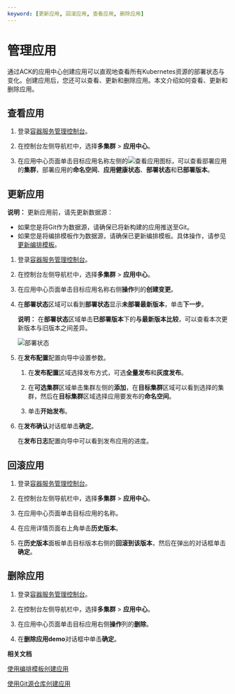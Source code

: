 ```yaml
---
keyword: [更新应用, 回滚应用, 查看应用, 删除应用]
---
```


# 管理应用

通过ACK的应用中心创建应用可以直观地查看所有Kubernetes资源的部署状态与变化。创建应用后，您还可以查看、更新和删除应用。本文介绍如何查看、更新和删除应用。

## 查看应用

1.  登录[容器服务管理控制台](https://cs.console.aliyun.com)。

2.  在控制台左侧导航栏中，选择**多集群** \> **应用中心**。

3.  在应用中心页面单击目标应用名称左侧的![查看应用](https://static-aliyun-doc.oss-accelerate.aliyuncs.com/assets/img/zh-CN/1976938161/p260333.png)图标，可以查看部署应用的**集群**，部署应用的**命名空间**、**应用健康状态**、**部署状态**和**已部署版本**。


## 更新应用

**说明：** 更新应用前，请先更新数据源：

-   如果您是将Git作为数据源，请确保已将新构建的应用推送至Git。
-   如果您是将编排模板作为数据源，请确保已更新编排模板。具体操作，请参见[更新编排模板](/intl.zh-CN/Kubernetes集群用户指南/应用市场/模板管理/更新编排模板.md)。

1.  登录[容器服务管理控制台](https://cs.console.aliyun.com)。

2.  在控制台左侧导航栏中，选择**多集群** \> **应用中心**。

3.  在应用中心页面单击目标应用名称右侧**操作**列的**创建变更**。

4.  在**部署状态**区域可以看到**部署状态**显示**未部署最新版本**，单击**下一步**。

    **说明：** 在**部署状态**区域单击**已部署版本**下的**与最新版本比较**，可以查看本次更新版本与旧版本之间差异。

    ![部署状态](https://static-aliyun-doc.oss-accelerate.aliyuncs.com/assets/img/zh-CN/1976938161/p260376.png)

5.  在**发布配置**配置向导中设置参数。

    1.  在**发布配置**区域选择发布方式，可选**全量发布**和**灰度发布**。

    2.  在**可选集群**区域单击集群左侧的**添加**，在**目标集群**区域可以看到选择的集群，然后在**目标集群**区域选择应用要发布的**命名空间**。

    3.  单击**开始发布**。

6.  在**发布确认**对话框单击**确定**。

    在**发布日志**配置向导中可以看到发布应用的进度。


## 回滚应用

1.  登录[容器服务管理控制台](https://cs.console.aliyun.com)。

2.  在控制台左侧导航栏中，选择**多集群** \> **应用中心**。

3.  在应用中心页面单击目标应用的名称。

4.  在应用详情页面右上角单击**历史版本**。

5.  在**历史版本**面板单击目标版本右侧的**回滚到该版本**，然后在弹出的对话框单击**确定**。


## 删除应用

1.  登录[容器服务管理控制台](https://cs.console.aliyun.com)。

2.  在控制台左侧导航栏中，选择**多集群** \> **应用中心**。

3.  在应用中心页面单击目标应用右侧**操作**列的**删除**。

4.  在**删除应用demo**对话框中单击**确定**。


**相关文档**  


[使用编排模板创建应用](/intl.zh-CN/Kubernetes集群用户指南/应用中心/应用管理/使用编排模板创建应用.md)

[使用Git源仓库创建应用](/intl.zh-CN/Kubernetes集群用户指南/应用中心/应用管理/使用Git源仓库创建应用.md)

